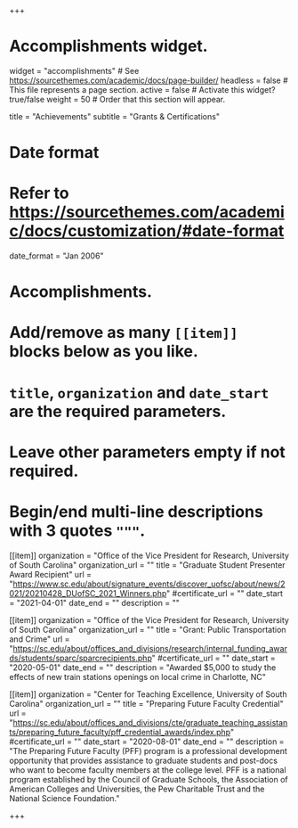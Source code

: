 +++
# Accomplishments widget.
widget = "accomplishments"  # See https://sourcethemes.com/academic/docs/page-builder/
headless = false  # This file represents a page section.
active = false  # Activate this widget? true/false
weight = 50  # Order that this section will appear.

title = "Achievements"
subtitle = "Grants & Certifications"

# Date format
#   Refer to https://sourcethemes.com/academic/docs/customization/#date-format
date_format = "Jan 2006"

# Accomplishments.
#   Add/remove as many `[[item]]` blocks below as you like.
#   `title`, `organization` and `date_start` are the required parameters.
#   Leave other parameters empty if not required.
#   Begin/end multi-line descriptions with 3 quotes `"""`.
[[item]]
  organization = "Office of the Vice President for Research, University of South Carolina"
  organization_url = ""
  title = "Graduate Student Presenter Award Recipient"
  url = "https://www.sc.edu/about/signature_events/discover_uofsc/about/news/2021/20210428_DUofSC_2021_Winners.php"
  #certificate_url = ""
  date_start = "2021-04-01"
  date_end = ""
  description = ""
  
[[item]]
  organization = "Office of the Vice President for Research, University of South Carolina"
  organization_url = ""
  title = "Grant: Public Transportation and Crime"
  url = "https://sc.edu/about/offices_and_divisions/research/internal_funding_awards/students/sparc/sparcrecipients.php"
  #certificate_url = ""
  date_start = "2020-05-01"
  date_end = ""
  description = "Awarded $5,000 to study the effects of new train stations openings on local crime in Charlotte, NC"
  
[[item]]
  organization = "Center for Teaching Excellence, University of South Carolina"
  organization_url = ""
  title = "Preparing Future Faculty Credential"
  url = "https://sc.edu/about/offices_and_divisions/cte/graduate_teaching_assistants/preparing_future_faculty/pff_credential_awards/index.php"
  #certificate_url = ""
  date_start = "2020-08-01"
  date_end = ""
  description = "The Preparing Future Faculty (PFF) program is a professional development opportunity that provides assistance to graduate students and post-docs who want to become faculty members at the college level. PFF is a national program established by the Council of Graduate Schools, the Association of American Colleges and Universities, the Pew Charitable Trust and the National Science Foundation."

  
+++
